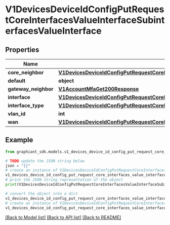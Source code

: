 # V1DevicesDeviceIdConfigPutRequestCoreInterfacesValueInterfaceSubinterfacesValueInterface


## Properties

Name | Type | Description | Notes
------------ | ------------- | ------------- | -------------
**core_neighbor** | [**V1DevicesDeviceIdConfigPutRequestCoreInterfacesValueInterfaceCoreNeighbor**](V1DevicesDeviceIdConfigPutRequestCoreInterfacesValueInterfaceCoreNeighbor.md) |  | [optional] 
**default** | **object** |  | [optional] 
**gateway_neighbor** | [**V1AccountMfaGet200Response**](V1AccountMfaGet200Response.md) |  | [optional] 
**interface** | [**V1DevicesDeviceIdConfigPutRequestCoreInterfacesValueInterfaceSubinterfacesValueInterfaceInterface**](V1DevicesDeviceIdConfigPutRequestCoreInterfacesValueInterfaceSubinterfacesValueInterfaceInterface.md) |  | [optional] 
**interface_type** | [**V1DevicesDeviceIdConfigPutRequestCoreInterfacesValueInterfaceSubinterfacesValueInterfaceInterfaceType**](V1DevicesDeviceIdConfigPutRequestCoreInterfacesValueInterfaceSubinterfacesValueInterfaceInterfaceType.md) |  | [optional] 
**vlan_id** | **int** |  | [optional] 
**wan** | [**V1DevicesDeviceIdConfigPutRequestCoreInterfacesValueInterfaceSubinterfacesValueInterfaceWan**](V1DevicesDeviceIdConfigPutRequestCoreInterfacesValueInterfaceSubinterfacesValueInterfaceWan.md) |  | [optional] 

## Example

```python
from graphiant_sdk.models.v1_devices_device_id_config_put_request_core_interfaces_value_interface_subinterfaces_value_interface import V1DevicesDeviceIdConfigPutRequestCoreInterfacesValueInterfaceSubinterfacesValueInterface

# TODO update the JSON string below
json = "{}"
# create an instance of V1DevicesDeviceIdConfigPutRequestCoreInterfacesValueInterfaceSubinterfacesValueInterface from a JSON string
v1_devices_device_id_config_put_request_core_interfaces_value_interface_subinterfaces_value_interface_instance = V1DevicesDeviceIdConfigPutRequestCoreInterfacesValueInterfaceSubinterfacesValueInterface.from_json(json)
# print the JSON string representation of the object
print(V1DevicesDeviceIdConfigPutRequestCoreInterfacesValueInterfaceSubinterfacesValueInterface.to_json())

# convert the object into a dict
v1_devices_device_id_config_put_request_core_interfaces_value_interface_subinterfaces_value_interface_dict = v1_devices_device_id_config_put_request_core_interfaces_value_interface_subinterfaces_value_interface_instance.to_dict()
# create an instance of V1DevicesDeviceIdConfigPutRequestCoreInterfacesValueInterfaceSubinterfacesValueInterface from a dict
v1_devices_device_id_config_put_request_core_interfaces_value_interface_subinterfaces_value_interface_from_dict = V1DevicesDeviceIdConfigPutRequestCoreInterfacesValueInterfaceSubinterfacesValueInterface.from_dict(v1_devices_device_id_config_put_request_core_interfaces_value_interface_subinterfaces_value_interface_dict)
```
[[Back to Model list]](../README.md#documentation-for-models) [[Back to API list]](../README.md#documentation-for-api-endpoints) [[Back to README]](../README.md)


